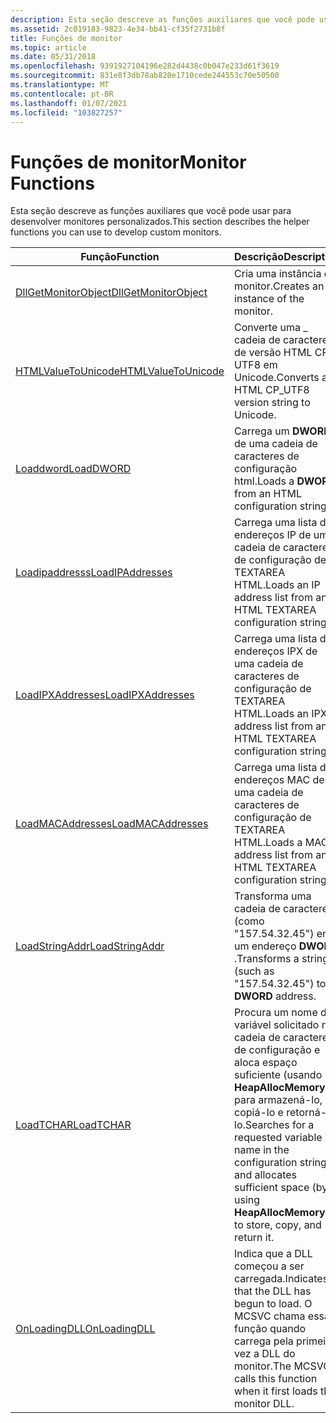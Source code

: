 ```yaml
---
description: Esta seção descreve as funções auxiliares que você pode usar para desenvolver monitores personalizados.
ms.assetid: 2c019183-9823-4e34-bb41-cf35f2731b8f
title: Funções de monitor
ms.topic: article
ms.date: 05/31/2018
ms.openlocfilehash: 9391927104196e282d4438c0b047e233d61f3619
ms.sourcegitcommit: 831e8f3db78ab820e1710cede244553c70e50500
ms.translationtype: MT
ms.contentlocale: pt-BR
ms.lasthandoff: 01/07/2021
ms.locfileid: "103827257"
---
```

# <a name="monitor-functions"></a><span data-ttu-id="a1a5a-103">Funções de monitor</span><span class="sxs-lookup"><span data-stu-id="a1a5a-103">Monitor Functions</span></span>

<span data-ttu-id="a1a5a-104">Esta seção descreve as funções auxiliares que você pode usar para desenvolver monitores personalizados.</span><span class="sxs-lookup"><span data-stu-id="a1a5a-104">This section describes the helper functions you can use to develop custom monitors.</span></span>



| <span data-ttu-id="a1a5a-105">Função</span><span class="sxs-lookup"><span data-stu-id="a1a5a-105">Function</span></span>                                       | <span data-ttu-id="a1a5a-106">Descrição</span><span class="sxs-lookup"><span data-stu-id="a1a5a-106">Description</span></span>                                                                                                                                                      |
|------------------------------------------------|------------------------------------------------------------------------------------------------------------------------------------------------------------------|
| [<span data-ttu-id="a1a5a-107">DllGetMonitorObject</span><span class="sxs-lookup"><span data-stu-id="a1a5a-107">DllGetMonitorObject</span></span>](dllgetmonitorobject.md) | <span data-ttu-id="a1a5a-108">Cria uma instância do monitor.</span><span class="sxs-lookup"><span data-stu-id="a1a5a-108">Creates an instance of the monitor.</span></span>                                                                                                                              |
| [<span data-ttu-id="a1a5a-109">HTMLValueToUnicode</span><span class="sxs-lookup"><span data-stu-id="a1a5a-109">HTMLValueToUnicode</span></span>](htmlvaluetounicode.md)   | <span data-ttu-id="a1a5a-110">Converte uma \_ cadeia de caracteres de versão HTML CP UTF8 em Unicode.</span><span class="sxs-lookup"><span data-stu-id="a1a5a-110">Converts an HTML CP\_UTF8 version string to Unicode.</span></span>                                                                                                             |
| [<span data-ttu-id="a1a5a-111">Loaddword</span><span class="sxs-lookup"><span data-stu-id="a1a5a-111">LoadDWORD</span></span>](loaddword.md)                     | <span data-ttu-id="a1a5a-112">Carrega um **DWORD** de uma cadeia de caracteres de configuração html.</span><span class="sxs-lookup"><span data-stu-id="a1a5a-112">Loads a **DWORD** from an HTML configuration string.</span></span>                                                                                                             |
| [<span data-ttu-id="a1a5a-113">Loadipaddresss</span><span class="sxs-lookup"><span data-stu-id="a1a5a-113">LoadIPAddresses</span></span>](loadipaddresses.md)         | <span data-ttu-id="a1a5a-114">Carrega uma lista de endereços IP de uma cadeia de caracteres de configuração de TEXTAREA HTML.</span><span class="sxs-lookup"><span data-stu-id="a1a5a-114">Loads an IP address list from an HTML TEXTAREA configuration string.</span></span>                                                                                             |
| [<span data-ttu-id="a1a5a-115">LoadIPXAddresses</span><span class="sxs-lookup"><span data-stu-id="a1a5a-115">LoadIPXAddresses</span></span>](loadipxaddresses.md)       | <span data-ttu-id="a1a5a-116">Carrega uma lista de endereços IPX de uma cadeia de caracteres de configuração de TEXTAREA HTML.</span><span class="sxs-lookup"><span data-stu-id="a1a5a-116">Loads an IPX address list from an HTML TEXTAREA configuration string.</span></span>                                                                                            |
| [<span data-ttu-id="a1a5a-117">LoadMACAddresses</span><span class="sxs-lookup"><span data-stu-id="a1a5a-117">LoadMACAddresses</span></span>](loadmacaddresses.md)       | <span data-ttu-id="a1a5a-118">Carrega uma lista de endereços MAC de uma cadeia de caracteres de configuração de TEXTAREA HTML.</span><span class="sxs-lookup"><span data-stu-id="a1a5a-118">Loads a MAC address list from an HTML TEXTAREA configuration string.</span></span>                                                                                             |
| [<span data-ttu-id="a1a5a-119">LoadStringAddr</span><span class="sxs-lookup"><span data-stu-id="a1a5a-119">LoadStringAddr</span></span>](loadstringaddr.md)           | <span data-ttu-id="a1a5a-120">Transforma uma cadeia de caracteres (como "157.54.32.45") em um endereço **DWORD** .</span><span class="sxs-lookup"><span data-stu-id="a1a5a-120">Transforms a string (such as "157.54.32.45") to a **DWORD** address.</span></span>                                                                                             |
| [<span data-ttu-id="a1a5a-121">LoadTCHAR</span><span class="sxs-lookup"><span data-stu-id="a1a5a-121">LoadTCHAR</span></span>](loadtchar.md)                     | <span data-ttu-id="a1a5a-122">Procura um nome de variável solicitado na cadeia de caracteres de configuração e aloca espaço suficiente (usando **HeapAllocMemory**) para armazená-lo, copiá-lo e retorná-lo.</span><span class="sxs-lookup"><span data-stu-id="a1a5a-122">Searches for a requested variable name in the configuration string, and allocates sufficient space (by using **HeapAllocMemory**) to store, copy, and return it.</span></span> |
| [<span data-ttu-id="a1a5a-123">OnLoadingDLL</span><span class="sxs-lookup"><span data-stu-id="a1a5a-123">OnLoadingDLL</span></span>](onloadingdll.md)               | <span data-ttu-id="a1a5a-124">Indica que a DLL começou a ser carregada.</span><span class="sxs-lookup"><span data-stu-id="a1a5a-124">Indicates that the DLL has begun to load.</span></span> <span data-ttu-id="a1a5a-125">O MCSVC chama essa função quando carrega pela primeira vez a DLL do monitor.</span><span class="sxs-lookup"><span data-stu-id="a1a5a-125">The MCSVC calls this function when it first loads the monitor DLL.</span></span>                                                     |



 

 

 



